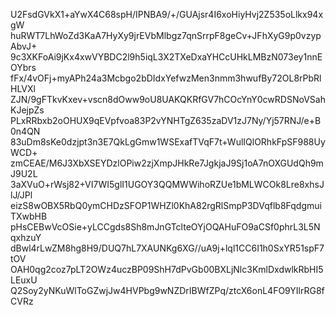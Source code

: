 U2FsdGVkX1+aYwX4C68spH/IPNBA9/+/GUAjsr4I6xoHiyHvj2Z535oLlkx94xgW
huRWT7LhWoZd3KaA7HyXy9jrEVbMlbgz7qnSrrpF8geCv+JFhXyG9p0vzypAbvJ+
9c3XKFoAi9jKx4xwVYBDC2l9h5iqL3X2TXeDxaYHCcUHkLMBzN073ey1nnEOYbrs
fFx/4vOFj+myAPh24a3Mcbgo2bDIdxYefwzMen3nmm3hwufBy72OL8rPbRlHLVXl
ZJN/9gFTkvKxev+vscn8dOww9oU8UAKQKRfGV7hCOcYnY0cwRDSNoVSahKJejpZs
PLxRRbxb2oOHUX9qEVpfvoa83P2vYNHTgZ635zaDV1zJ7Ny/Yj57RNJ/e+B0n4QN
83uDm8sKe0dzjpt3n3E7QkLgGmw1WSExafTVqF7t+WulIQlORhkFpSF988UyWCD+
zmCEAE/M6J3XbXSEYDzlOPiw2zjXmpJHkRe7JgkjaJ9Sj1oA7nOXGUdQh9mJ9U2L
3aXVuO+rWsj82+VI7WI5glI1UGOY3QQMWWihoRZUe1bMLWCOk8Lre8xhsJlJ/JPl
eizS8wOBX5RbQ0ymCHDzSFOP1WHZl0KhA82rgRlSmpP3DVqflb8FqdgmuiTXwbHB
pHsCEBwVcOSie+yLCCgds8Sh8mJnGTclteOYjOQAHuFO9aCSf0phrL3L5NqxhzuY
dBwl4rLwZM8hg8H9/DUQ7hL7XAUNKg6XG//uA9j+lql1CC6I1h0SxYR51spF7tOV
OAH0qg2coz7pLT2OWz4uczBP09ShH7dPvGb00BXLjNlc3KmlDxdwlkRbHI5LEuxU
Q2Soy2yNKuWlToGZwjJw4HVPbg9wNZDrIBWfZPq/ztcX6onL4FO9YIlrRG8fCVRz
